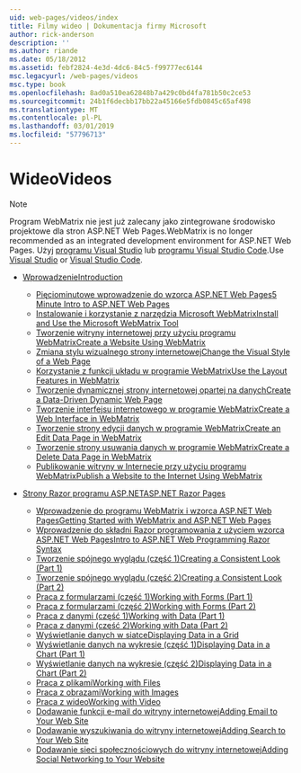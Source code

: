 ```yaml
---
uid: web-pages/videos/index
title: Filmy wideo | Dokumentacja firmy Microsoft
author: rick-anderson
description: ''
ms.author: riande
ms.date: 05/18/2012
ms.assetid: febf2824-4e3d-4dc6-84c5-f99777ec6144
msc.legacyurl: /web-pages/videos
msc.type: book
ms.openlocfilehash: 8ad0a510ea62848b7a429c0bd4fa781b50c2ce53
ms.sourcegitcommit: 24b1f6decbb17bb22a45166e5fdb0845c65af498
ms.translationtype: MT
ms.contentlocale: pl-PL
ms.lasthandoff: 03/01/2019
ms.locfileid: "57796713"
---
```

<a name="videos"></a><span data-ttu-id="a6560-102">Wideo</span><span class="sxs-lookup"><span data-stu-id="a6560-102">Videos</span></span>
====================

> [!NOTE] 
> <span data-ttu-id="a6560-103">Program WebMatrix nie jest już zalecany jako zintegrowane środowisko projektowe dla stron ASP.NET Web Pages.</span><span class="sxs-lookup"><span data-stu-id="a6560-103">WebMatrix is no longer recommended as an integrated development environment for ASP.NET Web Pages.</span></span> <span data-ttu-id="a6560-104">Użyj [programu Visual Studio](xref:aspnet/web-pages/overview/getting-started/program-asp-net-web-pages-in-visual-studio) lub [programu Visual Studio Code](https://code.visualstudio.com/).</span><span class="sxs-lookup"><span data-stu-id="a6560-104">Use [Visual Studio](xref:aspnet/web-pages/overview/getting-started/program-asp-net-web-pages-in-visual-studio) or [Visual Studio Code](https://code.visualstudio.com/).</span></span>

- [<span data-ttu-id="a6560-105">Wprowadzenie</span><span class="sxs-lookup"><span data-stu-id="a6560-105">Introduction</span></span>](introduction/index.md)

    - [<span data-ttu-id="a6560-106">Pięciominutowe wprowadzenie do wzorca ASP.NET Web Pages</span><span class="sxs-lookup"><span data-stu-id="a6560-106">5 Minute Intro to ASP.NET Web Pages</span></span>](introduction/5-minute-introduction-to-aspnet-web-pages.md)
    - [<span data-ttu-id="a6560-107">Instalowanie i korzystanie z narzędzia Microsoft WebMatrix</span><span class="sxs-lookup"><span data-stu-id="a6560-107">Install and Use the Microsoft WebMatrix Tool</span></span>](introduction/install-and-use-the-microsoft-webmatrix-tool.md)
    - [<span data-ttu-id="a6560-108">Tworzenie witryny internetowej przy użyciu programu WebMatrix</span><span class="sxs-lookup"><span data-stu-id="a6560-108">Create a Website Using WebMatrix</span></span>](introduction/create-a-website-using-webmatrix.md)
    - [<span data-ttu-id="a6560-109">Zmiana stylu wizualnego strony internetowej</span><span class="sxs-lookup"><span data-stu-id="a6560-109">Change the Visual Style of a Web Page</span></span>](introduction/change-the-visual-style-of-a-web-page.md)
    - [<span data-ttu-id="a6560-110">Korzystanie z funkcji układu w programie WebMatrix</span><span class="sxs-lookup"><span data-stu-id="a6560-110">Use the Layout Features in WebMatrix</span></span>](introduction/use-the-layout-features-in-webmatrix.md)
    - [<span data-ttu-id="a6560-111">Tworzenie dynamicznej strony internetowej opartej na danych</span><span class="sxs-lookup"><span data-stu-id="a6560-111">Create a Data-Driven Dynamic Web Page</span></span>](introduction/create-a-data-driven-dynamic-web-page.md)
    - [<span data-ttu-id="a6560-112">Tworzenie interfejsu internetowego w programie WebMatrix</span><span class="sxs-lookup"><span data-stu-id="a6560-112">Create a Web Interface in WebMatrix</span></span>](introduction/create-a-web-interface-in-webmatrix.md)
    - [<span data-ttu-id="a6560-113">Tworzenie strony edycji danych w programie WebMatrix</span><span class="sxs-lookup"><span data-stu-id="a6560-113">Create an Edit Data Page in WebMatrix</span></span>](introduction/create-an-edit-data-page-in-webmatrix.md)
    - [<span data-ttu-id="a6560-114">Tworzenie strony usuwania danych w programie WebMatrix</span><span class="sxs-lookup"><span data-stu-id="a6560-114">Create a Delete Data Page in WebMatrix</span></span>](introduction/create-a-delete-data-page-in-webmatrix.md)
    - [<span data-ttu-id="a6560-115">Publikowanie witryny w Internecie przy użyciu programu WebMatrix</span><span class="sxs-lookup"><span data-stu-id="a6560-115">Publish a Website to the Internet Using WebMatrix</span></span>](introduction/publish-a-website-to-the-internet-using-webmatrix.md)
- [<span data-ttu-id="a6560-116">Strony Razor programu ASP.NET</span><span class="sxs-lookup"><span data-stu-id="a6560-116">ASP.NET Razor Pages</span></span>](aspnet-razor-pages/index.md)

    - [<span data-ttu-id="a6560-117">Wprowadzenie do programu WebMatrix i wzorca ASP.NET Web Pages</span><span class="sxs-lookup"><span data-stu-id="a6560-117">Getting Started with WebMatrix and ASP.NET Web Pages</span></span>](aspnet-razor-pages/getting-started-with-webmatrix-and-aspnet-web-pages.md)
    - [<span data-ttu-id="a6560-118">Wprowadzenie do składni Razor programowania z użyciem wzorca ASP.NET Web Pages</span><span class="sxs-lookup"><span data-stu-id="a6560-118">Intro to ASP.NET Web Programming Razor Syntax</span></span>](aspnet-razor-pages/introduction-to-aspnet-web-programming-using-the-razor-syntax.md)
    - [<span data-ttu-id="a6560-119">Tworzenie spójnego wyglądu (część 1)</span><span class="sxs-lookup"><span data-stu-id="a6560-119">Creating a Consistent Look (Part 1)</span></span>](aspnet-razor-pages/creating-a-consistent-look-part-1.md)
    - [<span data-ttu-id="a6560-120">Tworzenie spójnego wyglądu (część 2)</span><span class="sxs-lookup"><span data-stu-id="a6560-120">Creating a Consistent Look (Part 2)</span></span>](aspnet-razor-pages/creating-a-consistent-look-part-2.md)
    - [<span data-ttu-id="a6560-121">Praca z formularzami (część 1)</span><span class="sxs-lookup"><span data-stu-id="a6560-121">Working with Forms (Part 1)</span></span>](aspnet-razor-pages/working-with-forms-part-1.md)
    - [<span data-ttu-id="a6560-122">Praca z formularzami (część 2)</span><span class="sxs-lookup"><span data-stu-id="a6560-122">Working with Forms (Part 2)</span></span>](aspnet-razor-pages/working-with-forms-part-2.md)
    - [<span data-ttu-id="a6560-123">Praca z danymi (część 1)</span><span class="sxs-lookup"><span data-stu-id="a6560-123">Working with Data (Part 1)</span></span>](aspnet-razor-pages/working-with-data-part-1.md)
    - [<span data-ttu-id="a6560-124">Praca z danymi (część 2)</span><span class="sxs-lookup"><span data-stu-id="a6560-124">Working with Data (Part 2)</span></span>](aspnet-razor-pages/working-with-data-part-2.md)
    - [<span data-ttu-id="a6560-125">Wyświetlanie danych w siatce</span><span class="sxs-lookup"><span data-stu-id="a6560-125">Displaying Data in a Grid</span></span>](aspnet-razor-pages/displaying-data-in-a-grid.md)
    - [<span data-ttu-id="a6560-126">Wyświetlanie danych na wykresie (część 1)</span><span class="sxs-lookup"><span data-stu-id="a6560-126">Displaying Data in a Chart (Part 1)</span></span>](aspnet-razor-pages/displaying-data-in-a-chart-part-1.md)
    - [<span data-ttu-id="a6560-127">Wyświetlanie danych na wykresie (część 2)</span><span class="sxs-lookup"><span data-stu-id="a6560-127">Displaying Data in a Chart (Part 2)</span></span>](aspnet-razor-pages/displaying-data-in-a-chart-part-2.md)
    - [<span data-ttu-id="a6560-128">Praca z plikami</span><span class="sxs-lookup"><span data-stu-id="a6560-128">Working with Files</span></span>](aspnet-razor-pages/working-with-files.md)
    - [<span data-ttu-id="a6560-129">Praca z obrazami</span><span class="sxs-lookup"><span data-stu-id="a6560-129">Working with Images</span></span>](aspnet-razor-pages/working-with-images.md)
    - [<span data-ttu-id="a6560-130">Praca z wideo</span><span class="sxs-lookup"><span data-stu-id="a6560-130">Working with Video</span></span>](aspnet-razor-pages/working-with-video.md)
    - [<span data-ttu-id="a6560-131">Dodawanie funkcji e-mail do witryny internetowej</span><span class="sxs-lookup"><span data-stu-id="a6560-131">Adding Email to Your Web Site</span></span>](aspnet-razor-pages/adding-email-to-your-web-site.md)
    - [<span data-ttu-id="a6560-132">Dodawanie wyszukiwania do witryny internetowej</span><span class="sxs-lookup"><span data-stu-id="a6560-132">Adding Search to Your Web Site</span></span>](aspnet-razor-pages/adding-search-to-your-web-site.md)
    - [<span data-ttu-id="a6560-133">Dodawanie sieci społecznościowych do witryny internetowej</span><span class="sxs-lookup"><span data-stu-id="a6560-133">Adding Social Networking to Your Website</span></span>](aspnet-razor-pages/adding-social-networking-to-your-website.md)
